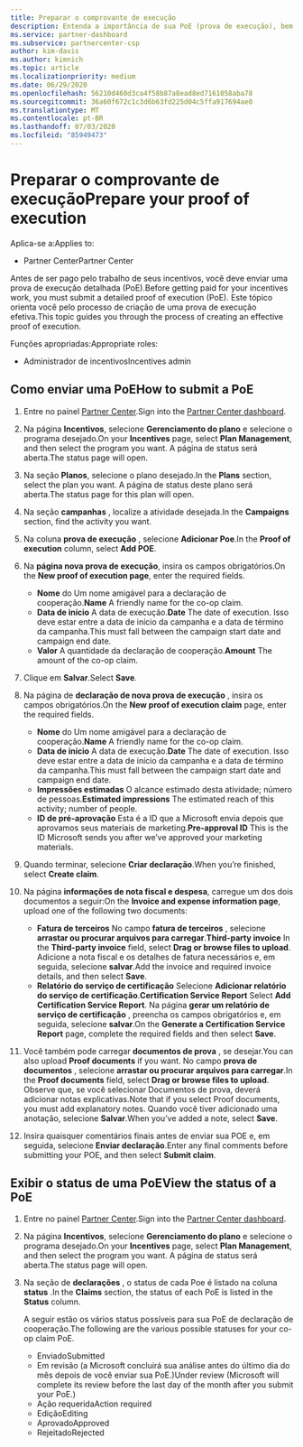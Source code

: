 ```yaml
---
title: Preparar o comprovante de execução
description: Entenda a importância de sua PoE (prova de execução), bem como as linhas do tempo, o status de exibição e as diretrizes de envio.
ms.service: partner-dashboard
ms.subservice: partnercenter-csp
author: kim-davis
ms.author: kimnich
ms.topic: article
ms.localizationpriority: medium
ms.date: 06/29/2020
ms.openlocfilehash: 56210d460d3ca4f58b87a8ead8ed7161058aba78
ms.sourcegitcommit: 36a60f672c1c3d6b63fd225d04c5ffa917694ae0
ms.translationtype: MT
ms.contentlocale: pt-BR
ms.lasthandoff: 07/03/2020
ms.locfileid: "85949473"
---
```

# <a name="prepare-your-proof-of-execution"></a><span data-ttu-id="49b41-103">Preparar o comprovante de execução</span><span class="sxs-lookup"><span data-stu-id="49b41-103">Prepare your proof of execution</span></span>

<span data-ttu-id="49b41-104">Aplica-se a:</span><span class="sxs-lookup"><span data-stu-id="49b41-104">Applies to:</span></span>

- <span data-ttu-id="49b41-105">Partner Center</span><span class="sxs-lookup"><span data-stu-id="49b41-105">Partner Center</span></span>

<span data-ttu-id="49b41-106">Antes de ser pago pelo trabalho de seus incentivos, você deve enviar uma prova de execução detalhada (PoE).</span><span class="sxs-lookup"><span data-stu-id="49b41-106">Before getting paid for your incentives work, you must submit a detailed proof of execution (PoE).</span></span> <span data-ttu-id="49b41-107">Este tópico orienta você pelo processo de criação de uma prova de execução efetiva.</span><span class="sxs-lookup"><span data-stu-id="49b41-107">This topic guides you through the process of creating an effective proof of execution.</span></span>

<span data-ttu-id="49b41-108">Funções apropriadas:</span><span class="sxs-lookup"><span data-stu-id="49b41-108">Appropriate roles:</span></span>

- <span data-ttu-id="49b41-109">Administrador de incentivos</span><span class="sxs-lookup"><span data-stu-id="49b41-109">Incentives admin</span></span>

## <a name="how-to-submit-a-poe"></a><span data-ttu-id="49b41-110">Como enviar uma PoE</span><span class="sxs-lookup"><span data-stu-id="49b41-110">How to submit a PoE</span></span>

1. <span data-ttu-id="49b41-111">Entre no painel [Partner Center](https://partner.microsoft.com/dashboard/).</span><span class="sxs-lookup"><span data-stu-id="49b41-111">Sign into the [Partner Center dashboard](https://partner.microsoft.com/dashboard/).</span></span>

2. <span data-ttu-id="49b41-112">Na página **Incentivos**, selecione **Gerenciamento do plano** e selecione o programa desejado.</span><span class="sxs-lookup"><span data-stu-id="49b41-112">On your **Incentives** page, select **Plan Management**, and then select the program you want.</span></span> <span data-ttu-id="49b41-113">A página de status será aberta.</span><span class="sxs-lookup"><span data-stu-id="49b41-113">The status page will open.</span></span>

3. <span data-ttu-id="49b41-114">Na seção **Planos**, selecione o plano desejado.</span><span class="sxs-lookup"><span data-stu-id="49b41-114">In the **Plans** section, select the plan you want.</span></span> <span data-ttu-id="49b41-115">A página de status deste plano será aberta.</span><span class="sxs-lookup"><span data-stu-id="49b41-115">The status page for this plan will open.</span></span>

4. <span data-ttu-id="49b41-116">Na seção **campanhas** , localize a atividade desejada.</span><span class="sxs-lookup"><span data-stu-id="49b41-116">In the **Campaigns** section, find the activity you want.</span></span>

5. <span data-ttu-id="49b41-117">Na coluna **prova de execução** , selecione **Adicionar Poe**.</span><span class="sxs-lookup"><span data-stu-id="49b41-117">In the **Proof of execution** column, select **Add POE**.</span></span>

6. <span data-ttu-id="49b41-118">Na **página nova prova de execução**, insira os campos obrigatórios.</span><span class="sxs-lookup"><span data-stu-id="49b41-118">On the **New proof of execution page**, enter the required fields.</span></span>

   - <span data-ttu-id="49b41-119">**Nome** do  Um nome amigável para a declaração de cooperação.</span><span class="sxs-lookup"><span data-stu-id="49b41-119">**Name**  A friendly name for the co-op claim.</span></span>
   - <span data-ttu-id="49b41-120">**Data de início**  A data de execução.</span><span class="sxs-lookup"><span data-stu-id="49b41-120">**Date**  The date of execution.</span></span> <span data-ttu-id="49b41-121">Isso deve estar entre a data de início da campanha e a data de término da campanha.</span><span class="sxs-lookup"><span data-stu-id="49b41-121">This must fall between the campaign start date and campaign end date.</span></span>
   - <span data-ttu-id="49b41-122">**Valor**  A quantidade da declaração de cooperação.</span><span class="sxs-lookup"><span data-stu-id="49b41-122">**Amount**  The amount of the co-op claim.</span></span>

7. <span data-ttu-id="49b41-123">Clique em **Salvar**.</span><span class="sxs-lookup"><span data-stu-id="49b41-123">Select **Save**.</span></span>

8. <span data-ttu-id="49b41-124">Na página de **declaração de nova prova de execução** , insira os campos obrigatórios.</span><span class="sxs-lookup"><span data-stu-id="49b41-124">On the **New proof of execution claim** page, enter the required fields.</span></span>

   - <span data-ttu-id="49b41-125">**Nome** do  Um nome amigável para a declaração de cooperação.</span><span class="sxs-lookup"><span data-stu-id="49b41-125">**Name**  A friendly name for the co-op claim.</span></span>
   - <span data-ttu-id="49b41-126">**Data de início**  A data de execução.</span><span class="sxs-lookup"><span data-stu-id="49b41-126">**Date**  The date of execution.</span></span> <span data-ttu-id="49b41-127">Isso deve estar entre a data de início da campanha e a data de término da campanha.</span><span class="sxs-lookup"><span data-stu-id="49b41-127">This must fall between the campaign start date and campaign end date.</span></span>
   - <span data-ttu-id="49b41-128">**Impressões estimadas**   O alcance estimado desta atividade; número de pessoas.</span><span class="sxs-lookup"><span data-stu-id="49b41-128">**Estimated impressions**   The estimated reach of this activity; number of people.</span></span>
   - <span data-ttu-id="49b41-129">**ID de pré-aprovação**   Esta é a ID que a Microsoft envia depois que aprovamos seus materiais de marketing.</span><span class="sxs-lookup"><span data-stu-id="49b41-129">**Pre-approval ID**   This is the ID Microsoft sends you after we’ve approved your marketing materials.</span></span>

9. <span data-ttu-id="49b41-130">Quando terminar, selecione **Criar declaração**.</span><span class="sxs-lookup"><span data-stu-id="49b41-130">When you’re finished, select **Create claim**.</span></span>

10. <span data-ttu-id="49b41-131">Na página **informações de nota fiscal e despesa**, carregue um dos dois documentos a seguir:</span><span class="sxs-lookup"><span data-stu-id="49b41-131">On the **Invoice and expense information page**, upload one of the following two documents:</span></span>
    - <span data-ttu-id="49b41-132">**Fatura de terceiros**  No campo **fatura de terceiros** , selecione **arrastar ou procurar arquivos para carregar**.</span><span class="sxs-lookup"><span data-stu-id="49b41-132">**Third-party invoice**  In the **Third-party invoice** field, select **Drag or browse files to upload**.</span></span> <span data-ttu-id="49b41-133">Adicione a nota fiscal e os detalhes de fatura necessários e, em seguida, selecione **salvar**.</span><span class="sxs-lookup"><span data-stu-id="49b41-133">Add the invoice and required invoice details, and then select **Save**.</span></span>
    - <span data-ttu-id="49b41-134">**Relatório do serviço de certificação**  Selecione **Adicionar relatório do serviço de certificação**.</span><span class="sxs-lookup"><span data-stu-id="49b41-134">**Certification Service Report**  Select **Add Certification Service Report**.</span></span> <span data-ttu-id="49b41-135">Na página **gerar um relatório de serviço de certificação** , preencha os campos obrigatórios e, em seguida, selecione **salvar**.</span><span class="sxs-lookup"><span data-stu-id="49b41-135">On the **Generate a Certification Service Report** page, complete the required fields and then select **Save**.</span></span>

11. <span data-ttu-id="49b41-136">Você também pode carregar **documentos de prova** , se desejar.</span><span class="sxs-lookup"><span data-stu-id="49b41-136">You can also upload **Proof documents** if you want.</span></span> <span data-ttu-id="49b41-137">No campo **prova de documentos** , selecione **arrastar ou procurar arquivos para carregar**.</span><span class="sxs-lookup"><span data-stu-id="49b41-137">In the **Proof documents** field, select **Drag or browse files to upload**.</span></span> <span data-ttu-id="49b41-138">Observe que, se você selecionar Documentos de prova, deverá adicionar notas explicativas.</span><span class="sxs-lookup"><span data-stu-id="49b41-138">Note that if you select Proof documents, you must add explanatory notes.</span></span> <span data-ttu-id="49b41-139">Quando você tiver adicionado uma anotação, selecione **Salvar**.</span><span class="sxs-lookup"><span data-stu-id="49b41-139">When you’ve added a note, select **Save**.</span></span>

12. <span data-ttu-id="49b41-140">Insira quaisquer comentários finais antes de enviar sua POE e, em seguida, selecione **Enviar declaração**.</span><span class="sxs-lookup"><span data-stu-id="49b41-140">Enter any final comments before submitting your POE, and then select **Submit claim**.</span></span>

## <a name="view-the-status-of-a-poe"></a><span data-ttu-id="49b41-141">Exibir o status de uma PoE</span><span class="sxs-lookup"><span data-stu-id="49b41-141">View the status of a PoE</span></span>

1. <span data-ttu-id="49b41-142">Entre no painel [Partner Center](https://partner.microsoft.com/dashboard/).</span><span class="sxs-lookup"><span data-stu-id="49b41-142">Sign into the [Partner Center dashboard](https://partner.microsoft.com/dashboard/).</span></span>

2. <span data-ttu-id="49b41-143">Na página **Incentivos**, selecione **Gerenciamento do plano** e selecione o programa desejado.</span><span class="sxs-lookup"><span data-stu-id="49b41-143">On your **Incentives** page, select **Plan Management**, and then select the program you want.</span></span> <span data-ttu-id="49b41-144">A página de status será aberta.</span><span class="sxs-lookup"><span data-stu-id="49b41-144">The status page will open.</span></span>

3. <span data-ttu-id="49b41-145">Na seção de **declarações** , o status de cada Poe é listado na coluna **status** .</span><span class="sxs-lookup"><span data-stu-id="49b41-145">In the **Claims** section, the status of each PoE is listed in the **Status** column.</span></span>

   <span data-ttu-id="49b41-146">A seguir estão os vários status possíveis para sua PoE de declaração de cooperação.</span><span class="sxs-lookup"><span data-stu-id="49b41-146">The following are the various possible statuses for your co-op claim PoE.</span></span>

   - <span data-ttu-id="49b41-147">Enviado</span><span class="sxs-lookup"><span data-stu-id="49b41-147">Submitted</span></span>
   - <span data-ttu-id="49b41-148">Em revisão (a Microsoft concluirá sua análise antes do último dia do mês depois de você enviar sua PoE.)</span><span class="sxs-lookup"><span data-stu-id="49b41-148">Under review (Microsoft will complete its review before the last day of the month after you submit your PoE.)</span></span>
   - <span data-ttu-id="49b41-149">Ação requerida</span><span class="sxs-lookup"><span data-stu-id="49b41-149">Action required</span></span>
   - <span data-ttu-id="49b41-150">Edição</span><span class="sxs-lookup"><span data-stu-id="49b41-150">Editing</span></span>
   - <span data-ttu-id="49b41-151">Aprovado</span><span class="sxs-lookup"><span data-stu-id="49b41-151">Approved</span></span>
   - <span data-ttu-id="49b41-152">Rejeitado</span><span class="sxs-lookup"><span data-stu-id="49b41-152">Rejected</span></span>
